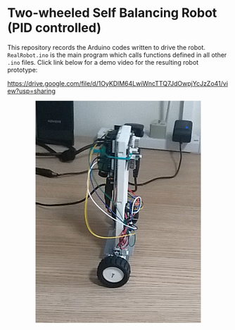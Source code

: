# Two-wheeled Self Balancing Robot (PID controlled)

This repository records the Arduino codes written to drive the robot. `RealRobot.ino` is the main program which calls functions defined in all other `.ino` files. Click link below for a demo video for the resulting robot prototype:

https://drive.google.com/file/d/1OyKDlM64LwiWncTTQ7JdOwpjYcJzZo41/view?usp=sharing

<p align="center">
  <img src="demo_image.png">
</p>
